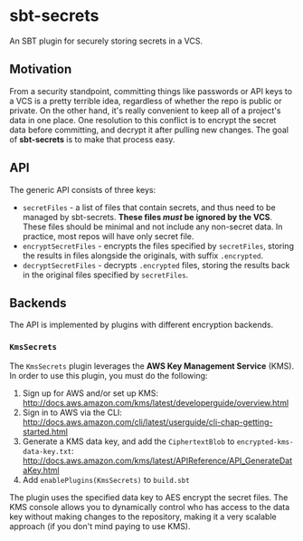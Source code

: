 # sbt-secrets

An SBT plugin for securely storing secrets in a VCS.

## Motivation

From a security standpoint, committing things like passwords or API keys to a VCS is a pretty terrible idea, regardless of whether the repo is public or private. On the other hand, it's really convenient to keep all of a project's data in one place. One resolution to this conflict is to encrypt the secret data before committing, and decrypt it after pulling new changes. The goal of **sbt-secrets** is to make that process easy.

## API

The generic API consists of three keys:

* `secretFiles` - a list of files that contain secrets, and thus need to be managed by sbt-secrets. **These files _must_ be ignored by the VCS**. These files should be minimal and not include any non-secret data. In practice, most repos will have only secret file.
* `encryptSecretFiles` - encrypts the files specified by `secretFiles`, storing the results in files alongside the originals, with suffix `.encrypted`.
* `decryptSecretFiles` - decrypts `.encrypted` files, storing the results back in the original files specified by `secretFiles`.

## Backends

The API is implemented by plugins with different encryption backends.

### `KmsSecrets`

The `KmsSecrets` plugin leverages the **AWS Key Management Service** (KMS). In order to use this plugin, you must do the following:

1. Sign up for AWS and/or set up KMS: http://docs.aws.amazon.com/kms/latest/developerguide/overview.html
2. Sign in to AWS via the CLI: http://docs.aws.amazon.com/cli/latest/userguide/cli-chap-getting-started.html
3. Generate a KMS data key, and add the `CiphertextBlob` to `encrypted-kms-data-key.txt`: http://docs.aws.amazon.com/kms/latest/APIReference/API_GenerateDataKey.html
4. Add `enablePlugins(KmsSecrets)` to `build.sbt`

The plugin uses the specified data key to AES encrypt the secret files. The KMS console allows you to dynamically control who has access to the data key without making changes to the repository, making it a very scalable approach (if you don't mind paying to use KMS).
